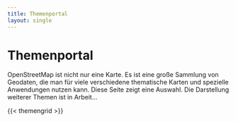 ```yaml
---
title: Themenportal
layout: single
---
```


# Themenportal

OpenStreetMap ist nicht nur eine Karte. Es ist eine große Sammlung von
Geodaten, die man für viele verschiedene thematische Karten und spezielle
Anwendungen nutzen kann. Diese Seite zeigt eine Auswahl. Die Darstellung
weiterer Themen ist in Arbeit...

{{< themengrid >}}

